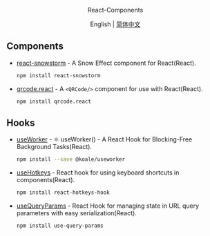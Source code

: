 <p align='center'>
React-Components
</p>

<p align='center'>
English | <a href='./README.zh-CN.md'>简体中文</a>
</p>

## Components
- [react-snowstorm](https://github.com/burakcan/react-snowstorm) - A Snow Effect component for React(React).<br/>
  ```bash 
  npm install react-snowstorm
  ```
- [qrcode.react](https://github.com/zpao/qrcode.react) - A `<QRCode/>` component for use with React(React).<br/>
  ```bash
  npm install qrcode.react
  ```
## Hooks
- [useWorker](https://github.com/alewin/useWorker) - ⚛️ useWorker() - A React Hook for Blocking-Free Background Tasks(React).
  ```bash 
  npm install --save @koale/useworker
  ```
- [useHotkeys](https://github.com/JohannesKlauss/react-hotkeys-hook) - React hook for using keyboard shortcuts in components(React).
  ```bash 
  npm install react-hotkeys-hook
  ```
- [useQueryParams](https://github.com/pbeshai/use-query-params) - React Hook for managing state in URL query parameters with easy serialization(React).
  ```bash 
  npm install use-query-params
  ```